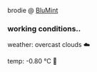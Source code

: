 brodie @ [BluMint](https://www.linkedin.com/company/blumint-io/)

<!--weather_start-->
### working conditions..

weather: overcast clouds ☁️

temp: -0.80 °C 🧥

<!--weather_end-->
